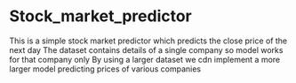 # Stock_market_predictor

This is a simple stock market predictor which predicts the close price of the next day
The dataset contains details of a single company so model works for that company only
By using a larger dataset we cdn implement a more larger model predicting prices of various companies
